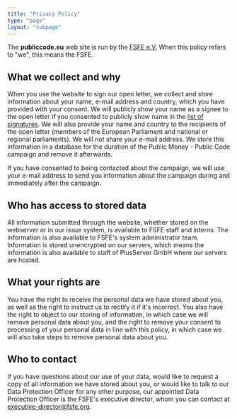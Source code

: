 ```yaml
---
title: "Privacy Policy"
type: "page"
layout: "subpage"
---
```


The **publiccode.eu** web site is run by the
[FSFE e.V.](https://fsfe.org/about/legal/imprint.html)
When this policy refers to "we", this means the FSFE.

## What we collect and why

When you use the website to sign our open letter, we collect
and store information about your name, e-mail address and country,
which you have provided with your consent. We will publicly
show your name as a signee to the open letter if you consented 
to publicly show name in the [list of 
signatures](/openletter/all-signatures). We will also
provide your name and country to the recipients of the open
letter (members of the European Parliament and national or
regional parliaments). We will not share your e-mail address.
We store this information in a database for the duration of the
Public Money - Public Code campaign and remove it afterwards.

If you have consented to being contacted about the campaign, we
will use your e-mail address to send you information about the
campaign during and immediately after the campaign. 

## Who has access to stored data

All information submitted through the website, whether stored
on the webserver or in our issue system, is available to FSFE
staff and interns. The information is also available to FSFE's
system administrator team. Information is stored unencrypted on
our servers, which means the information is also available to
staff of PlusServer GmbH where our servers are hosted. 

## What your rights are

You have the right to receive the personal data we have stored
about you, as well as the right to instruct us to rectify it if
it's incorrect. You also have the right to object to our storing
of information, in which case we will remove personal data about
you, and the right to remove your consent to processing of your
personal data in line with this policy, in which case we will
also take steps to remove personal data about you. 

## Who to contact

If you have questions about our use of your data, would like to
request a copy of all information we have stored about you, or
would like to talk to our Data Protection Officer for any other
purpose, our appointed Data Protection Officer is the FSFE's
executive director, whom you can contact at [executive-director@fsfe.org](mailto:executive-director@fsfe.org).
